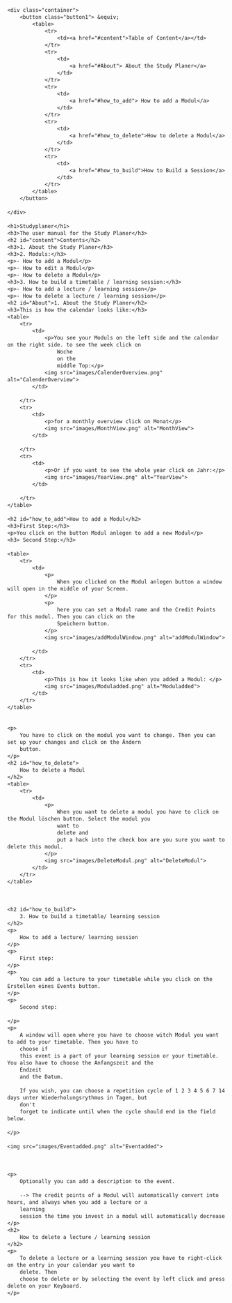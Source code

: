 <!DOCTYPE html>
<html lang="en">

<head>
    <meta charset="UTF-8">
    <meta http-equiv="X-UA-Compatible" content="IE=edge">
    <meta name="viewport" content="width=device-width, initial-scale=1.0">
    <title>Document</title>
    <link rel="stylesheet" href="Handbuch.css">
    <style>
        img {
            margin-left: auto;
            margin-right: auto;
            max-width: 100%;
            min-width: 50vw;
            height: auto;
        }
    </style>
</head>

<body>

    <div class="container">
        <button class="button1"> &equiv;
            <table>
                <tr>
                    <td><a href="#content">Table of Content</a></td>
                </tr>
                <tr>
                    <td>
                        <a href="#About"> About the Study Planer</a>
                    </td>
                </tr>
                <tr>
                    <td>
                        <a href="#how_to_add"> How to add a Modul</a>
                    </td>
                </tr>
                <tr>
                    <td>
                        <a href="#how_to_delete">How to delete a Modul</a>
                    </td>
                </tr>
                <tr>
                    <td>
                        <a href="#how_to_build">How to Build a Session</a>
                    </td>
                </tr>
            </table>
        </button>

    </div>

    <h1>Studyplaner</h1>
    <h3>The user manual for the Study Planer</h3>
    <h2 id="content">Contents</h2>
    <h3>1. About the Study Planer</h3>
    <h3>2. Moduls:</h3>
    <p>- How to add a Modul</p>
    <p>- How to edit a Modul</p>
    <p>- How to delete a Modul</p>
    <h3>3. How to build a timetable / learning session:</h3>
    <p>- How to add a lecture / learning session</p>
    <p>- How to delete a lecture / learning session</p>
    <h2 id="About">1. About the Study Planer</h2>
    <h3>This is how the calendar looks like:</h3>
    <table>
        <tr>
            <td>
                <p>You see your Moduls on the left side and the calendar on the right side. to see the week click on
                    Woche
                    on the
                    middle Top:</p>
                <img src="images/CalenderOverview.png" alt="CalenderOverview">
            </td>

        </tr>
        <tr>
            <td>
                <p>for a monthly overview click on Monat</p>
                <img src="images/MonthView.png" alt="MonthView">
            </td>

        </tr>
        <tr>
            <td>
                <p>Or if you want to see the whole year click on Jahr:</p>
                <img src="images/YearView.png" alt="YearView">
            </td>

        </tr>
    </table>

    <h2 id="how_to_add">How to add a Modul</h2>
    <h3>First Step:</h3>
    <p>You click on the button Modul anlegen to add a new Modul</p>
    <h3> Second Step:</h3>

    <table>
        <tr>
            <td>
                <p>
                    When you clicked on the Modul anlegen button a window will open in the middle of your Screen.
                </p>
                <p>
                    here you can set a Modul name and the Credit Points for this modul. Then you can click on the
                    Speichern button.
                </p>
                <img src="images/addModulWindow.png" alt="addModulWindow">

            </td>
        </tr>
        <tr>
            <td>
                <p>This is how it looks like when you added a Modul: </p>
                <img src="images/Moduladded.png" alt="Moduladded">
            </td>
        </tr>
    </table>


    <p>
        You have to click on the modul you want to change. Then you can set up your changes and click on the Ändern
        button.
    </p>
    <h2 id="how_to_delete">
        How to delete a Modul
    </h2>
    <table>
        <tr>
            <td>
                <p>
                    When you want to delete a modul you have to click on the Modul löschen button. Select the modul you
                    want to
                    delete and
                    put a hack into the check box are you sure you want to delete this modul.
                </p>
                <img src="images/DeleteModul.png" alt="DeleteModul">
            </td>
        </tr>
    </table>



    <h2 id="how_to_build">
        3. How to build a timetable/ learning session
    </h2>
    <p>
        How to add a lecture/ learning session
    </p>
    <p>
        First step:
    </p>
    <p>
        You can add a lecture to your timetable while you click on the Erstellen eines Events button.
    </p>
    <p>
        Second step:

    </p>
    <p>
        A window will open where you have to choose witch Modul you want to add to your timetable. Then you have to
        choose if
        this event is a part of your learning session or your timetable. You also have to choose the Anfangszeit and the
        Endzeit
        and the Datum.

        If you wish, you can choose a repetition cycle of 1 2 3 4 5 6 7 14 days unter Wiederholungsrythmus in Tagen, but
        don't
        forget to indicate until when the cycle should end in the field below.

    </p>

    <img src="images/Eventadded.png" alt="Eventadded">



    <p>
        Optionally you can add a description to the event.

        --> The credit points of a Modul will automatically convert into hours, and always when you add a lecture or a
        learning
        session the time you invest in a modul will automatically decrease
    </p>
    <h2>
        How to delete a lecture / learning session
    </h2>
    <p>
        To delete a lecture or a learning session you have to right-click on the entry in your calendar you want to
        delete. Then
        choose to delete or by selecting the event by left click and press delete on your Keyboard.
    </p>
</body>

</html>